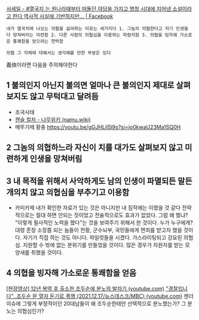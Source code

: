 [서세일 - #열국지 는 원나라때부터 떠돌던 야담을 가지고 명청 시대에 지어낸 소설이라고 한다 역사적 사실에 기반하지만... | Facebook](https://www.facebook.com/reddiana/posts/7526089164090872?ref=embed_post)
```ad-facebook
내가 열국지에 나오는 의협을 싫어하는 이유는 세가지다 1. 그놈의 의협한다고 자기 인생을 다 망쳐버리는 미련함 2. 다른 사람의 의협심을 이용하는 파렴치함 3. 의협을 빙자해 가소로운 통쾌함을 얻으려는 천박함

의협 그 자체에 대해서는 생각해볼 만한 부분은 있다
```

義俠이라면 다음을 주의해야한다
## 1 **불의인지 아닌지** 불의면 얼마나 큰 불의인지 제대로 살펴보지도 않고 **무턱대고** 달려듬
- 조국사태
- [캔슬 컬처 - 나무위키 (namu.wiki)](https://namu.wiki/w/%EC%BA%94%EC%8A%AC%20%EC%BB%AC%EC%B2%98)
- 메뚜기떼 황충 https://youtu.be/gGJHLiI5l9s?si=jo0kwaU23Ma1SQ0H
## 2 그놈의 의협하느라 자신이 **치를 대가**도 살펴보지 않고 **미련하게** 인생을 망쳐버림

## 3 내 목적을 위해서 **사악하게도** 남의 인생이 파멸되든 말든 개의치 않고 의협심을 부추기고 **이용**함
- 카미카제
  내가 확인한 자료가 있는 것은 아니지만 내 짐작에는 이랬을 것 같다
  전략적으로는 절대 하면 안되는 짓이었고 전술적으로도 효과가 없었다. 그럼 왜 했냐? "이렇게 필사적인 노력을 했다"는 것을 보여주기 위해서 한 것이다. 누가 누구에게? 대령 준장 소장쯤 되는 놈들이 천황, 군수뇌부, 국민들에게 면죄를 받고자 했을 것이다.
  자기가 직접 하는 것도 아니다. 파일럿들을 시켰다. 가스라이팅되고 강요된 의협심. 지원할 수 밖에 없는 분위기를 만들었을 것이다. 많은 경우가 자원자를 받는 모양새를 취했을 것이다.

## 4 의협을 **빙자**해 **가소로운** 통쾌함을 얻음
[[현장영상] 12년 복역 후 출소한 조두순에 분노의 발차기 (youtube.com)](https://www.youtube.com/watch?v=WaX8YYM5TA0)
["경찰입니다"‥조두순 문 열자 둔기로 폭행 (2021.12.17/뉴스데스크/MBC) (youtube.com)](https://www.youtube.com/watch?v=NYsADWnoa6s)
젠더이슈에 그렇게 부정적이던 20대남들이 왜 조두순한테만 선택적으로 분노했는가?
그 분노는 의협심인가?
